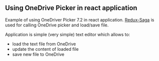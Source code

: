 ## Using OneDrive Picker in react application
Example of using OneDriver Picker 7.2 in react application.
[Redux-Saga](https://redux-saga.js.org/) is used for calling
OneDrive picker and load/save file.

Application is simple (very simple) text editor which allows to:
* load the text file from OneDrive
* update the content of loaded file
* save new file to OneDrive  
